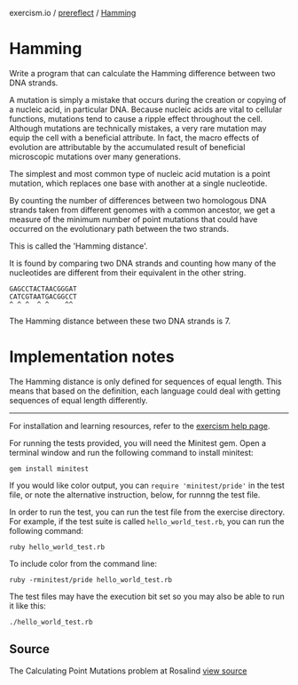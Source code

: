 exercism.io / [prereflect](http://exercism.io/prereflect) / [Hamming](http://exercism.io/submissions/240fb32a9b9e4d0db4043fad8b1f75cf)
# Hamming

Write a program that can calculate the Hamming difference between two DNA strands.

A mutation is simply a mistake that occurs during the creation or
copying of a nucleic acid, in particular DNA. Because nucleic acids are
vital to cellular functions, mutations tend to cause a ripple effect
throughout the cell. Although mutations are technically mistakes, a very
rare mutation may equip the cell with a beneficial attribute. In fact,
the macro effects of evolution are attributable by the accumulated
result of beneficial microscopic mutations over many generations.

The simplest and most common type of nucleic acid mutation is a point
mutation, which replaces one base with another at a single nucleotide.

By counting the number of differences between two homologous DNA strands
taken from different genomes with a common ancestor, we get a measure of
the minimum number of point mutations that could have occurred on the
evolutionary path between the two strands.

This is called the 'Hamming distance'.

It is found by comparing two DNA strands and counting how many of the
nucleotides are different from their equivalent in the other string.

    GAGCCTACTAACGGGAT
    CATCGTAATGACGGCCT
    ^ ^ ^  ^ ^    ^^

The Hamming distance between these two DNA strands is 7.

# Implementation notes

The Hamming distance is only defined for sequences of equal length. This means
that based on the definition, each language could deal with getting sequences
of equal length differently.

* * * *

For installation and learning resources, refer to the
[exercism help page](http://help.exercism.io/getting-started-with-ruby.html).

For running the tests provided, you will need the Minitest gem. Open a
terminal window and run the following command to install minitest:

    gem install minitest

If you would like color output, you can `require 'minitest/pride'` in
the test file, or note the alternative instruction, below, for runnng
the test file.

In order to run the test, you can run the test file from the exercise
directory. For example, if the test suite is called
`hello_world_test.rb`, you can run the following command:

    ruby hello_world_test.rb

To include color from the command line:

    ruby -rminitest/pride hello_world_test.rb

The test files may have the execution bit set so you may also be able to
run it like this:

    ./hello_world_test.rb


## Source

The Calculating Point Mutations problem at Rosalind [view source](http://rosalind.info/problems/hamm/)
